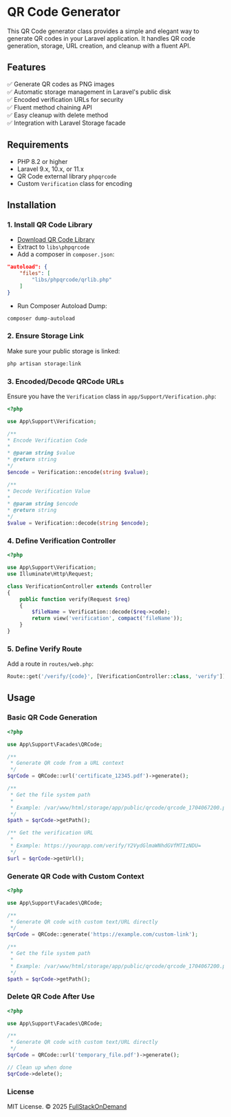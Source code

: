 # QR Code Generator

This QR Code generator class provides a simple and elegant way to generate QR codes in your Laravel application. It handles QR code generation, storage, URL creation, and cleanup with a fluent API.

## Features

✅ Generate QR codes as PNG images <br />
✅ Automatic storage management in Laravel's public disk <br />
✅ Encoded verification URLs for security <br />
✅ Fluent method chaining API <br />
✅ Easy cleanup with delete method <br />
✅ Integration with Laravel Storage facade <br />


## Requirements

- PHP 8.2 or higher
- Laravel 9.x, 10.x, or 11.x
- QR Code external library `phpqrcode`
- Custom `Verification` class for encoding

## Installation

### 1. Install QR Code Library
- [Download QR Code Library](https://sourceforge.net/projects/phpqrcode/files/latest/download)
- Extract to `libs\phpqrcode`
- Add a composer in `composer.json`:
```json
"autoload": {
    "files": [
        "libs/phpqrcode/qrlib.php"
    ]
}
```
- Run Composer Autoload Dump:
```bash
composer dump-autoload
```

### 2. Ensure Storage Link

Make sure your public storage is linked:

```bash
php artisan storage:link
```

### 3. Encoded/Decode QRCode URLs

Ensure you have the `Verification` class in `app/Support/Verification.php`:

```php
<?php

use App\Support\Verification;

/**
* Encode Verification Code
* 
* @param string $value
* @return string
*/
$encode = Verification::encode(string $value);

/**
* Decode Verification Value
* 
* @param string $encode
* @return string
*/
$value = Verification::decode(string $encode);
```

### 4. Define Verification Controller
```php
<?php

use App\Support\Verification;
use Illuminate\Http\Request;

class VerificationController extends Controller
{
    public function verify(Request $req)
    {
        $fileName = Verification::decode($req->code);
        return view('verification', compact('fileName'));
    }
}
```

### 5. Define Verify Route

Add a route in `routes/web.php`:

```php
Route::get('/verify/{code}', [VerificationController::class, 'verify'])->name('verify');
```

## Usage

### Basic QR Code Generation

```php
<?php

use App\Support\Facades\QRCode;

/** 
 * Generate QR code from a URL context 
 */
$qrCode = QRCode::url('certificate_12345.pdf')->generate();

/**
 * Get the file system path
 * 
 * Example: /var/www/html/storage/app/public/qrcode/qrcode_1704067200.png
 */
$path = $qrCode->getPath();

/** Get the verification URL
 * 
 * Example: https://yourapp.com/verify/Y2VydGlmaWNhdGVfMTIzNDU=
 */
$url = $qrCode->getUrl();
```

### Generate QR Code with Custom Context

```php
<?php

use App\Support\Facades\QRCode;

/** 
 * Generate QR code with custom text/URL directly
 */
$qrCode = QRCode::generate('https://example.com/custom-link');

/**
 * Get the file system path
 * 
 * Example: /var/www/html/storage/app/public/qrcode/qrcode_1704067200.png
 */
$path = $qrCode->getPath();
```

### Delete QR Code After Use

```php
<?php

use App\Support\Facades\QRCode;

/** 
 * Generate QR code with custom text/URL directly
 */
$qrCode = QRCode::url('temporary_file.pdf')->generate();

// Clean up when done
$qrCode->delete();
```

### License 
MIT License. © 2025 [FullStackOnDemand](https://github.com/fullstackondemand)